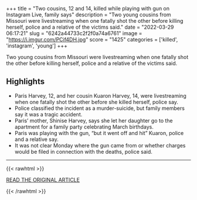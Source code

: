 +++
title = "Two cousins, 12 and 14, killed while playing with gun on Instagram Live, family says"
description = "Two young cousins from Missouri were livestreaming when one fatally shot the other before killing herself, police and a relative of the victims said."
date = "2022-03-29 06:17:21"
slug = "6242a44733c2f2f0a74a6761"
image = "https://i.imgur.com/PCif4DH.jpg"
score = "1425"
categories = ['killed', 'instagram', 'young']
+++

Two young cousins from Missouri were livestreaming when one fatally shot the other before killing herself, police and a relative of the victims said.

## Highlights

- Paris Harvey, 12, and her cousin Kuaron Harvey, 14, were livestreaming when one fatally shot the other before she killed herself, police say.
- Police classified the incident as a murder-suicide, but family members say it was a tragic accident.
- Paris’ mother, Shinise Harvey, says she let her daughter go to the apartment for a family party celebrating March birthdays.
- Paris was playing with the gun, “but it went off and hit” Kuaron, police and a relative say.
- It was not clear Monday where the gun came from or whether charges would be filed in connection with the deaths, police said.

---

{{< rawhtml >}}
  <p class="article-category">
    <a target="_blank" href="https://www.nbcnews.com/news/us-news/two-cousins-12-14-killed-playing-gun-instagram-live-family-says-rcna21837">READ THE ORIGINAL ARTICLE</a>
  </p>
{{< /rawhtml >}}
